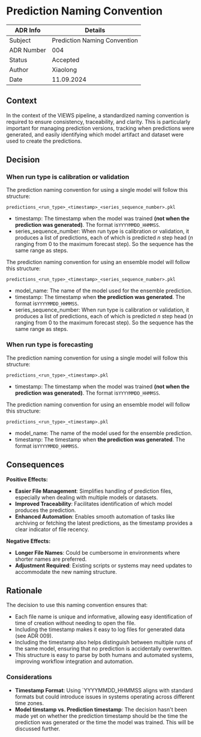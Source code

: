 # Prediction Naming Convention


| ADR Info            | Details                      |
|---------------------|------------------------------|
| Subject             | Prediction Naming Convention |
| ADR Number          | 004                          |
| Status              | Accepted                     |
| Author              | Xiaolong                     |
| Date                | 11.09.2024                   |

## Context
In the context of the VIEWS pipeline, a standardized naming convention is required to ensure consistency, traceability, and clarity. 
This is particularly important for managing prediction versions, tracking when predictions were generated, and easily identifying which model artifact and dataset were used to create the predictions.


## Decision
### When run type is calibration or validation
The prediction naming convention for using a single model will follow this structure:
```
predictions_<run_type>_<timestamp>_<series_sequence_number>.pkl
```
- timestamp: The timestamp when the model was trained **(not when the prediction was generated)**. The format is`YYYYMMDD_HHMMSS`.
- series_sequence_number: When run type is calibration or validation, it produces a list of predictions, each of which is predicted _n_ step head (_n_ ranging from 0 to the maximum forecast step). So the sequence has the same range as steps.

The prediction naming convention for using an ensemble model will follow this structure:
```
predictions_<run_type>_<timestamp>_<series_sequence_number>.pkl
```
- model_name: The name of the model used for the ensemble prediction.
- timestamp: The timestamp when **the prediction was generated**. The format is`YYYYMMDD_HHMMSS`.
- series_sequence_number: When run type is calibration or validation, it produces a list of predictions, each of which is predicted _n_ step head (_n_ ranging from 0 to the maximum forecast step). So the sequence has the same range as steps.

### When run type is forecasting
The prediction naming convention for using a single model will follow this structure:
```
predictions_<run_type>_<timestamp>.pkl
```
- timestamp: The timestamp when the model was trained **(not when the prediction was generated)**. The format is`YYYYMMDD_HHMMSS`.

The prediction naming convention for using an ensemble model will follow this structure:
```
predictions_<run_type>_<timestamp>.pkl
```
- model_name: The name of the model used for the ensemble prediction.
- timestamp: The timestamp when **the prediction was generated**. The format is`YYYYMMDD_HHMMSS`.


## Consequences
**Positive Effects:**

- **Easier File Management**: Simplifies handling of prediction files, especially when dealing with multiple models or datasets.
- **Improved Traceability**: Facilitates identification of which model produces the prediction.
- **Enhanced Automation**: Enables smooth automation of tasks like archiving or fetching the latest predictions, as the timestamp provides a clear indicator of file recency.


**Negative Effects:**
- **Longer File Names**: Could be cumbersome in environments where shorter names are preferred.
- **Adjustment Required**: Existing scripts or systems may need updates to accommodate the new naming structure.

## Rationale
The decision to use this naming convention ensures that:

- Each file name is unique and informative, allowing easy identification of time of creation without needing to open the file.
- Including the timestamp makes it easy to log files for generated data (see ADR 009).
- Including the timestamp also helps distinguish between multiple runs of the same model, ensuring that no prediction is accidentally overwritten.
- This structure is easy to parse by both humans and automated systems, improving workflow integration and automation.

### Considerations
- **Timestamp Format**: Using `YYYYMMDD_HHMMSS aligns with standard formats but could introduce issues in systems operating across different time zones.
- **Model timstamp vs. Prediction timestamp**: The decision hasn't been made yet on whether the prediction timestamp should be the time the prediction was generated or the time the model was trained. This will be discussed further.
